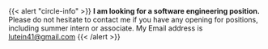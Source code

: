 &nbsp;

{{< alert "circle-info" >}}
**I am looking for a software engineering position.**\
Please do not hesitate to contact me if you have any opening for positions,\
including summer intern or associate.
My Email address is lutein41@gmail.com
{{< /alert >}}
\
\
\
\
\
\
\
\
\
\
\
\
&nbsp;